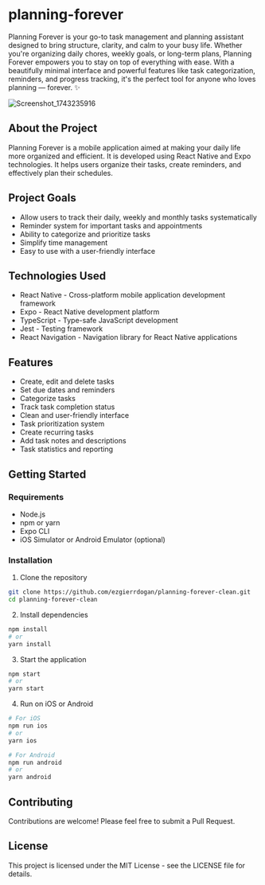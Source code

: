 # planning-forever

Planning Forever is your go-to task management and planning assistant designed to bring structure, clarity, and calm to your busy life. Whether you're organizing daily chores, weekly goals, or long-term plans, Planning Forever empowers you to stay on top of everything with ease. With a beautifully minimal interface and powerful features like task categorization, reminders, and progress tracking, it's the perfect tool for anyone who loves planning — forever. ✨

![Screenshot_1743235916](https://github.com/user-attachments/assets/020c2f9b-c5c7-4771-a92d-b397f81329cb)

## About the Project

Planning Forever is a mobile application aimed at making your daily life more organized and efficient. It is developed using React Native and Expo technologies. It helps users organize their tasks, create reminders, and effectively plan their schedules.

## Project Goals

- Allow users to track their daily, weekly and monthly tasks systematically
- Reminder system for important tasks and appointments
- Ability to categorize and prioritize tasks
- Simplify time management
- Easy to use with a user-friendly interface

## Technologies Used

- React Native - Cross-platform mobile application development framework
- Expo - React Native development platform
- TypeScript - Type-safe JavaScript development
- Jest - Testing framework
- React Navigation - Navigation library for React Native applications

## Features

- Create, edit and delete tasks
- Set due dates and reminders
- Categorize tasks
- Track task completion status
- Clean and user-friendly interface
- Task prioritization system
- Create recurring tasks
- Add task notes and descriptions
- Task statistics and reporting

## Getting Started

### Requirements

- Node.js
- npm or yarn
- Expo CLI
- iOS Simulator or Android Emulator (optional)

### Installation

1. Clone the repository

```bash
git clone https://github.com/ezgierrdogan/planning-forever-clean.git
cd planning-forever-clean
```

2. Install dependencies

```bash
npm install
# or
yarn install
```

3. Start the application

```bash
npm start
# or
yarn start
```

4. Run on iOS or Android

```bash
# For iOS
npm run ios
# or
yarn ios

# For Android
npm run android
# or
yarn android
```

## Contributing

Contributions are welcome! Please feel free to submit a Pull Request.

## License

This project is licensed under the MIT License - see the LICENSE file for details.


